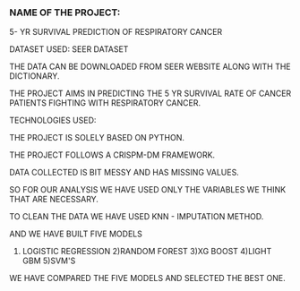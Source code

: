 ### NAME OF THE PROJECT:

5- YR SURVIVAL PREDICTION OF RESPIRATORY CANCER

DATASET USED: SEER DATASET 

THE DATA CAN BE DOWNLOADED FROM SEER WEBSITE ALONG WITH THE DICTIONARY.


THE PROJECT AIMS IN PREDICTING THE 5 YR SURVIVAL RATE OF CANCER PATIENTS FIGHTING WITH RESPIRATORY CANCER.


TECHNOLOGIES USED:

THE PROJECT IS SOLELY BASED ON PYTHON.

THE PROJECT FOLLOWS A CRISPM-DM FRAMEWORK.

DATA COLLECTED IS BIT MESSY AND HAS MISSING VALUES.

SO FOR OUR ANALYSIS WE HAVE USED ONLY THE VARIABLES WE THINK THAT ARE NECESSARY.

TO CLEAN THE DATA WE HAVE USED KNN - IMPUTATION METHOD.

AND WE HAVE BUILT FIVE MODELS 

1) LOGISTIC REGRESSION
2)RANDOM FOREST
3)XG BOOST
4)LIGHT GBM
5)SVM'S

WE HAVE COMPARED THE FIVE MODELS AND SELECTED THE BEST ONE.
